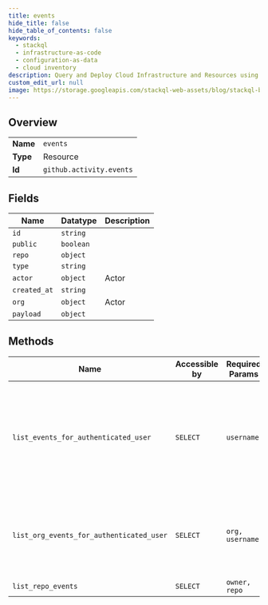 ```yaml
---
title: events
hide_title: false
hide_table_of_contents: false
keywords:
  - stackql
  - infrastructure-as-code
  - configuration-as-data
  - cloud inventory
description: Query and Deploy Cloud Infrastructure and Resources using SQL
custom_edit_url: null
image: https://storage.googleapis.com/stackql-web-assets/blog/stackql-blog-post-featured-image.png
---
```

  
    

## Overview
<table><tbody>
<tr><td><b>Name</b></td><td><code>events</code></td></tr>
<tr><td><b>Type</b></td><td>Resource</td></tr>
<tr><td><b>Id</b></td><td><code>github.activity.events</code></td></tr>
</tbody></table>

## Fields
| Name | Datatype | Description |
| ---- | -------- | ----------- |
| `id` | `string` |  |
| `public` | `boolean` |  |
| `repo` | `object` |  |
| `type` | `string` |  |
| `actor` | `object` | Actor |
| `created_at` | `string` |  |
| `org` | `object` | Actor |
| `payload` | `object` |  |
## Methods
| Name | Accessible by | Required Params | Description |
| ---- | ------------- | --------------- | ----------- |
| `list_events_for_authenticated_user` | `SELECT` | `username` | If you are authenticated as the given user, you will see your private events. Otherwise, you'll only see public events. |
| `list_org_events_for_authenticated_user` | `SELECT` | `org, username` | This is the user's organization dashboard. You must be authenticated as the user to view this. |
| `list_repo_events` | `SELECT` | `owner, repo` |  |
